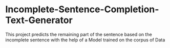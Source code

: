 # Incomplete-Sentence-Completion-Text-Generator
This project predicts the remaining part of the sentence based on the incomplete sentence with the help of a Model trained on the corpus of Data
